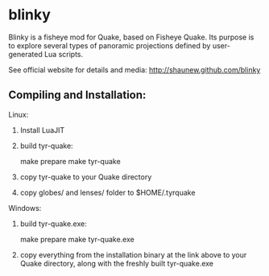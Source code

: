 blinky
======

Blinky is a fisheye mod for Quake, based on Fisheye Quake.  Its purpose is to explore several types of panoramic projections defined by user-generated Lua scripts.

See official website for details and media: 
http://shaunew.github.com/blinky


Compiling and Installation:
---------------------------

Linux:
1. Install LuaJIT
2. build tyr-quake:

    make prepare
    make tyr-quake

3. copy tyr-quake to your Quake directory
4. copy globes/ and lenses/ folder to $HOME/.tyrquake


Windows:
1. build tyr-quake.exe:

    make prepare
    make tyr-quake.exe

2. copy everything from the installation binary at the link above to your Quake directory, along with the freshly built tyr-quake.exe
